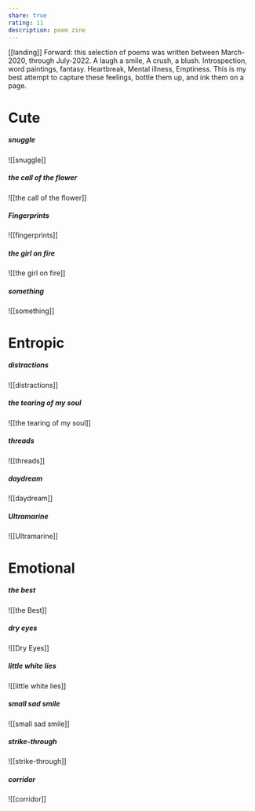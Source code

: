 ```yaml
---
share: true
rating: 11
description: poem zine
---
```

[[landing]] 
Forward: this selection of poems was written between March-2020, through July-2022. A laugh a smile, A crush, a blush. Introspection, word paintings, fantasy. Heartbreak, Mental illness, Emptiness. This is my best attempt to capture these feelings, bottle them up, and ink them on a page. 


# Cute
##### snuggle
![[snuggle]]


##### the call of the flower
![[the call of the flower]]
##### Fingerprints
![[fingerprints]]





##### the girl on fire
![[the girl on fire]]


##### something
![[something]]

# Entropic
##### distractions
![[distractions]]

##### the tearing of my soul
![[the tearing of my soul]] 

##### threads
![[threads]]

##### daydream
![[daydream]]

##### Ultramarine
![[Ultramarine]]

# Emotional
##### the best
![[the Best]]


##### dry eyes
![[Dry Eyes]]



##### little white lies
![[little white lies]]


##### small sad smile
![[small sad smile]]

##### strike-through
![[strike-through]]

##### corridor
![[corridor]]



